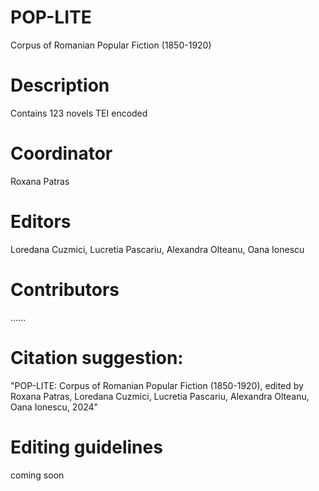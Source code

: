 # POP-LITE
Corpus of Romanian Popular Fiction (1850-1920)

# Description
Contains 123 novels TEI encoded

# Coordinator
Roxana Patras 

# Editors
Loredana Cuzmici, Lucretia Pascariu, Alexandra Olteanu, Oana Ionescu 

# Contributors
......

# Citation suggestion: 
"POP-LITE: Corpus of Romanian Popular Fiction (1850-1920), edited by Roxana Patras, Loredana Cuzmici, Lucretia Pascariu, Alexandra Olteanu, Oana Ionescu, 2024"

# Editing guidelines 
coming soon
